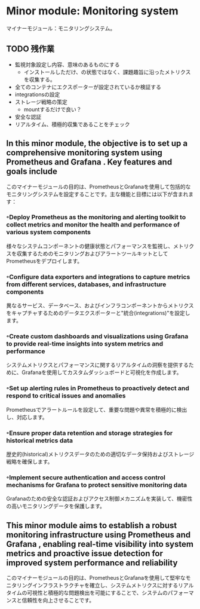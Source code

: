 # Minor module: Monitoring system

 マイナーモジュール：モニタリングシステム。

## TODO 残作業

- 監視対象設定し内容、意味のあるものにする
  - インストールしただけ、の状態ではなく、課題趣旨に沿ったメトリクスを収集する。
- 全てのコンテナにエクスポーターが設定されているか検証する
- integrationsの設定
- ストレージ戦略の策定
  - mountするだけで良い？
- 安全な認証
- リアルタイム、積極的収集であることをチェック

## In this minor module, the objective is to set up a comprehensive monitoring system using Prometheus and Grafana . Key features and goals include

このマイナーモジュールの目的は、PrometheusとGrafanaを使用して包括的なモニタリングシステムを設定することです。主な機能と目標には以下が含まれます：

### ◦Deploy Prometheus as the monitoring and alerting toolkit to collect metrics and monitor the health and performance of various system components  

様々なシステムコンポーネントの健康状態とパフォーマンスを監視し、メトリクスを収集するためのモニタリングおよびアラートツールキットとしてPrometheusをデプロイします。  

### ◦Configure data exporters and integrations to capture metrics from different services, databases, and infrastructure components  

異なるサービス、データベース、およびインフラコンポーネントからメトリクスをキャプチャするためのデータエクスポーターと"統合(integrations)"を設定します。  

### ◦Create custom dashboards and visualizations using Grafana to provide real-time insights into system metrics and performance  

システムメトリクスとパフォーマンスに関するリアルタイムの洞察を提供するために、Grafanaを使用してカスタムダッシュボードと可視化を作成します。  

### ◦Set up alerting rules in Prometheus to proactively detect and respond to critical issues and anomalies  

Prometheusでアラートルールを設定して、重要な問題や異常を積極的に検出し、対応します。  

### ◦Ensure proper data retention and storage strategies for historical metrics data  

歴史的(historical)メトリクスデータのための適切なデータ保持およびストレージ戦略を確保します。  

### ◦Implement secure authentication and access control mechanisms for Grafana to protect sensitive monitoring data  

Grafanaのための安全な認証およびアクセス制御メカニズムを実装して、機密性の高いモニタリングデータを保護します。

## This minor module aims to establish a robust monitoring infrastructure using Prometheus and Grafana , enabling real-time visibility into system metrics and proactive issue detection for improved system performance and reliability

このマイナーモジュールの目的は、PrometheusとGrafanaを使用して堅牢なモニタリングインフラストラクチャを確立し、システムメトリクスに対するリアルタイムの可視性と積極的な問題検出を可能にすることで、システムのパフォーマンスと信頼性を向上させることです。

